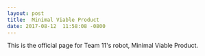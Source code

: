 ```yaml
---
layout: post
title:  Minimal Viable Product
date: 2017-08-12  11:58:08 -0800
---
```

This is the official page for Team 11's robot, Minimal Viable Product.
